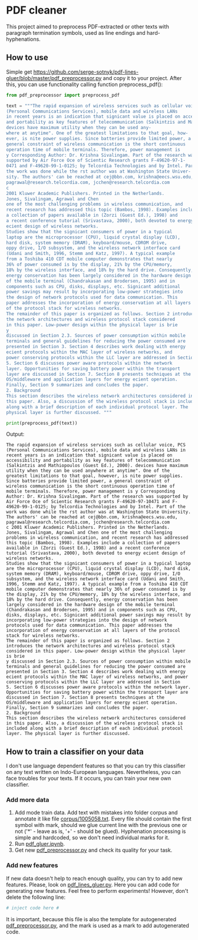 # PDF cleaner
This project aimed to preprocess PDF-extracted or other texts with paragraph termination
symbols, used as line endings and hard-hyphenations.

## How to use
Simple get https://github.com/serge-sotnyk/pdf-lines-gluer/blob/master/pdf_preprocessor.py 
and copy it to your project. After this, you can use functionality calling function
preprocess_pdf():

```python
from pdf_preprocessor import preprocess_pdf

text = """The rapid expansion of wireless services such as cellular voice, PCS
(Personal Communications Services), mobile data and wireless LANs
in recent years is an indication that signicant value is placed on accessibility
and portability as key features of telecommunication (Salkintzis and Mathiopoulos (Guest Ed.), 2000).
devices have maximum utility when they can be used any-
where at anytime". One of the greatest limitations to that goal, how-
ever, is nite power supplies. Since batteries provide limited power, a
general constraint of wireless communication is the short continuous
operation time of mobile terminals. Therefore, power management is
y Corresponding Author: Dr. Krishna Sivalingam. Part of the research was
supported by Air Force Oce of Scientic Research grants F-49620-97-1-
0471 and F-49620-99-1-0125; by Telcordia Technologies and by Intel. Part of
the work was done while the rst author was at Washington State Univer-
sity. The authors' can be reached at cej@bbn.com, krishna@eecs.wsu.edu,
pagrawal@research.telcordia.com, jcchen@research.telcordia.com
c
2001 Kluwer Academic Publishers. Printed in the Netherlands.
Jones, Sivalingam, Agrawal and Chen
one of the most challenging problems in wireless communication, and
recent research has addressed this topic (Bambos, 1998). Examples include
a collection of papers available in (Zorzi (Guest Ed.), 1998) and
a recent conference tutorial (Srivastava, 2000), both devoted to energy
ecient design of wireless networks.
Studies show that the signicant consumers of power in a typical
laptop are the microprocessor (CPU), liquid crystal display (LCD),
hard disk, system memory (DRAM), keyboard/mouse, CDROM drive,
oppy drive, I/O subsystem, and the wireless network interface card
(Udani and Smith, 1996, Stemm and Katz, 1997). A typical example
from a Toshiba 410 CDT mobile computer demonstrates that nearly
36% of power consumed is by the display, 21% by the CPU/memory,
18% by the wireless interface, and 18% by the hard drive. Consequently,
energy conservation has been largely considered in the hardware design
of the mobile terminal (Chandrakasan and Brodersen, 1995) and in
components such as CPU, disks, displays, etc. Signicant additional
power savings may result by incorporating low-power strategies into
the design of network protocols used for data communication. This
paper addresses the incorporation of energy conservation at all layers
of the protocol stack for wireless networks.
The remainder of this paper is organized as follows. Section 2 introduces
the network architectures and wireless protocol stack considered
in this paper. Low-power design within the physical layer is brie
y
discussed in Section 2.3. Sources of power consumption within mobile
terminals and general guidelines for reducing the power consumed are
presented in Section 3. Section 4 describes work dealing with energy
ecient protocols within the MAC layer of wireless networks, and
power conserving protocols within the LLC layer are addressed in Section
5. Section 6 discusses power aware protocols within the network
layer. Opportunities for saving battery power within the transport
layer are discussed in Section 7. Section 8 presents techniques at the
OS/middleware and application layers for energy ecient operation.
Finally, Section 9 summarizes and concludes the paper.
2. Background
This section describes the wireless network architectures considered in
this paper. Also, a discussion of the wireless protocol stack is included
along with a brief description of each individual protocol layer. The
physical layer is further discussed. """

print(preprocess_pdf(text))
```

Output:
```
The rapid expansion of wireless services such as cellular voice, PCS (Personal Communications Services), mobile data and wireless LANs in recent years is an indication that signicant value is placed on accessibility and portability as key features of telecommunication (Salkintzis and Mathiopoulos (Guest Ed.), 2000). devices have maximum utility when they can be used anywhere at anytime". One of the greatest limitations to that goal, however, is nite power supplies. Since batteries provide limited power, a general constraint of wireless communication is the short continuous operation time of mobile terminals. Therefore, power management is y Corresponding Author: Dr. Krishna Sivalingam. Part of the research was supported by Air Force Oce of Scientic Research grants F-49620-97-10471 and F-49620-99-1-0125; by Telcordia Technologies and by Intel. Part of the work was done while the rst author was at Washington State University. The authors' can be reached at cej@bbn.com, krishna@eecs.wsu.edu, pagrawal@research.telcordia.com, jcchen@research.telcordia.com
c 2001 Kluwer Academic Publishers. Printed in the Netherlands.
Jones, Sivalingam, Agrawal and Chen one of the most challenging problems in wireless communication, and recent research has addressed this topic (Bambos, 1998). Examples include a collection of papers available in (Zorzi (Guest Ed.), 1998) and a recent conference tutorial (Srivastava, 2000), both devoted to energy ecient design of wireless networks.
Studies show that the signicant consumers of power in a typical laptop are the microprocessor (CPU), liquid crystal display (LCD), hard disk, system memory (DRAM), keyboard/mouse, CDROM drive, oppy drive, I/O subsystem, and the wireless network interface card (Udani and Smith, 1996, Stemm and Katz, 1997). A typical example from a Toshiba 410 CDT mobile computer demonstrates that nearly 36% of power consumed is by the display, 21% by the CPU/memory, 18% by the wireless interface, and 18% by the hard drive. Consequently, energy conservation has been largely considered in the hardware design of the mobile terminal (Chandrakasan and Brodersen, 1995) and in components such as CPU, disks, displays, etc. Signicant additional power savings may result by incorporating low-power strategies into the design of network protocols used for data communication. This paper addresses the incorporation of energy conservation at all layers of the protocol stack for wireless networks.
The remainder of this paper is organized as follows. Section 2 introduces the network architectures and wireless protocol stack considered in this paper. Low-power design within the physical layer is brie
y discussed in Section 2.3. Sources of power consumption within mobile terminals and general guidelines for reducing the power consumed are presented in Section 3. Section 4 describes work dealing with energy ecient protocols within the MAC layer of wireless networks, and power conserving protocols within the LLC layer are addressed in Section
5. Section 6 discusses power aware protocols within the network layer. Opportunities for saving battery power within the transport layer are discussed in Section 7. Section 8 presents techniques at the OS/middleware and application layers for energy ecient operation.
Finally, Section 9 summarizes and concludes the paper.
2. Background
This section describes the wireless network architectures considered in this paper. Also, a discussion of the wireless protocol stack is included along with a brief description of each individual protocol layer. The physical layer is further discussed.
```

## How to train a classifier on your data

I don't use language dependent features so that you can try this classifier on any 
text written on Indo-European languages. Nevertheless, you can face troubles for 
your texts. If it occurs, you can train your new own classifier.

### Add more data

1. Add mode train data. Add text with mistakes into folder corpus and annotate it 
like file [corpus/1005058.txt](corpus/1005058.txt). Every file should contain the 
first symbol with mark, should we glue current line with the previous one or not 
('*' - leave as is, '+' - should be glued). Hyphenation processing is simple and 
hardcoded, so we don't need individual marks for it.
2. Run [pdf_gluer.ipynb](pdf_gluer.ipynb).
3. Get new [pdf_preprocessor.py](pdf_preprocessor.py) and check its quality for your 
task.

### Add new features

If new data doesn't help to reach enough quality, you can try to add new features. 
Please, look on [pdf_lines_gluer.py](pdf_lines_gluer.py). Here you can add code for
generating new features. Feel free to perform experiments! However, don't 
delete the following line:

```python
# inject code here #
```

It is important, because this file is also the template for autogenerated 
[pdf_preprocessor.py](pdf_preprocessor.py), and the mark is used as a mark to add 
autogenerated code.

